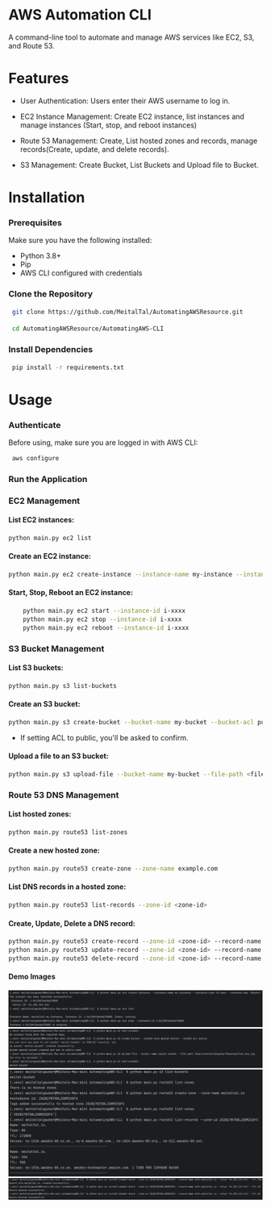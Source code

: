 # AWS Automation CLI 
A command-line tool to automate and manage AWS services like EC2, S3, and Route 53.

# Features
- User Authentication: Users enter their AWS username to log in.

- EC2 Instance Management: Create EC2 instance, list instances and manage instances (Start, stop, and reboot instances)

- Route 53 Management: Create, List hosted zones and records, manage records(Create, update, and delete records).

- S3 Management: Create Bucket, List Buckets and Upload file to Bucket.

# Installation

### Prerequisites

Make sure you have the following installed:

- Python 3.8+
- Pip
- AWS CLI configured with credentials

### Clone the Repository

```bash
 git clone https://github.com/MeitalTal/AutomatingAWSResource.git
 
 cd AutomatingAWSResource/AutomatingAWS-CLI
```

### Install Dependencies
```bash
 pip install -r requirements.txt
```

# Usage

### Authenticate
Before using, make sure you are logged in with AWS CLI:
```bash
 aws configure
```

### Run the Application

### EC2 Management

#### List EC2 instances:
```bash
python main.py ec2 list
```

#### Create an EC2 instance:

```bash
python main.py ec2 create-instance --instance-name my-instance --instance-type t3.nano --instance-ami "Ubuntu"
```

#### Start, Stop, Reboot an EC2 instance:

```bash
    python main.py ec2 start --instance-id i-xxxx 
    python main.py ec2 stop --instance-id i-xxxx
    python main.py ec2 reboot --instance-id i-xxxx
```

### S3 Bucket Management

#### List S3 buckets:

```bash
python main.py s3 list-buckets
```

#### Create an S3 bucket:
```bash
python main.py s3 create-bucket --bucket-name my-bucket --bucket-acl public
```
   - If setting ACL to public, you'll be asked to confirm.

#### Upload a file to an S3 bucket:

```bash
python main.py s3 upload-file --bucket-name my-bucket --file-path <file-path>
```

### Route 53 DNS Management

#### List hosted zones:

```bash
python main.py route53 list-zones
```

#### Create a new hosted zone:

```bash
python main.py route53 create-zone --zone-name example.com
```

#### List DNS records in a hosted zone:

```bash
python main.py route53 list-records --zone-id <zone-id>
```

#### Create, Update, Delete a DNS record:

```bash
python main.py route53 create-record --zone-id <zone-id> --record-name www.example.com --value "192.168.1.1" --ttl 300
python main.py route53 update-record --zone-id <zone-id> --record-name www.example.com --value "192.168.1.2" --ttl 300
python main.py route53 delete-record --zone-id <zone-id> --record-name www.example.com --value "192.168.1.2" --ttl 300
```

#### Demo Images
![EC2](images/EC2-Examples.png)
![S3](images/S3-Examples.png)
![R53-1](images/R53-Examples1.png)
![R53-2](images/R53-Examples2.png)

